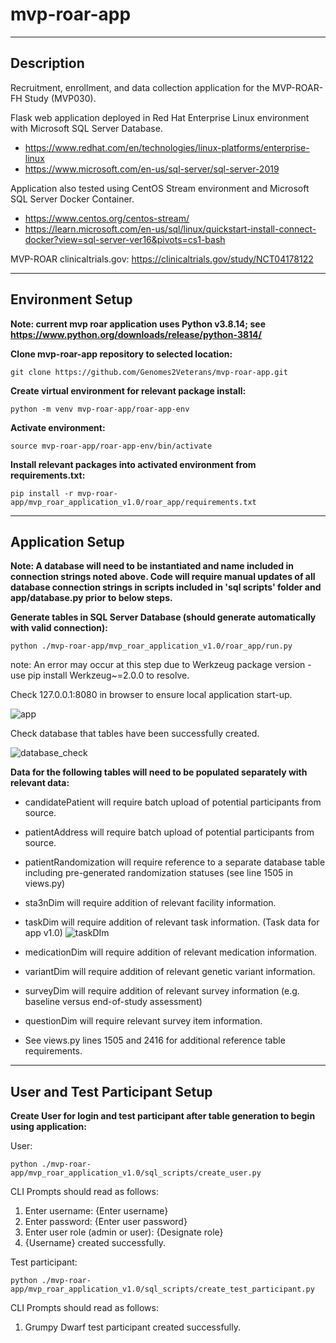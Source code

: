 <h1>mvp-roar-app</h1>

---

<h2>Description</h2>

Recruitment, enrollment, and data collection application for the MVP-ROAR-FH Study (MVP030). 

Flask web application deployed in Red Hat Enterprise Linux environment with Microsoft SQL Server Database. 
- https://www.redhat.com/en/technologies/linux-platforms/enterprise-linux 
- https://www.microsoft.com/en-us/sql-server/sql-server-2019

Application also tested using CentOS Stream environment and Microsoft SQL Server Docker Container.
- https://www.centos.org/centos-stream/
- https://learn.microsoft.com/en-us/sql/linux/quickstart-install-connect-docker?view=sql-server-ver16&pivots=cs1-bash

MVP-ROAR clinicaltrials.gov: https://clinicaltrials.gov/study/NCT04178122

---

<h2>Environment Setup</h2>

**Note: current mvp roar application uses Python v3.8.14; see https://www.python.org/downloads/release/python-3814/**

**Clone mvp-roar-app repository to selected location:**

`git clone https://github.com/Genomes2Veterans/mvp-roar-app.git`

**Create virtual environment for relevant package install:**

`python -m venv mvp-roar-app/roar-app-env`

**Activate environment:**

`source mvp-roar-app/roar-app-env/bin/activate`

**Install relevant packages into activated environment from requirements.txt:**

`pip install -r mvp-roar-app/mvp_roar_application_v1.0/roar_app/requirements.txt`

---

<h2>Application Setup</h2>

**Note: A database will need to be instantiated and name included in connection strings noted above. Code will require manual updates of all database connection strings in scripts included in 'sql scripts' folder and app/database.py prior to below steps.**

**Generate tables in SQL Server Database (should generate automatically with valid connection):**

`python ./mvp-roar-app/mvp_roar_application_v1.0/roar_app/run.py`

note: An error may occur at this step due to Werkzeug package version - use pip install Werkzeug~=2.0.0 to resolve.

Check 127.0.0.1:8080 in browser to ensure local application start-up.

![app](https://github.com/Genomes2Veterans/mvp-roar-app/assets/40616838/8225275c-3cff-44bb-b07f-fc8892b833c5)

Check database that tables have been successfully created.

![database_check](https://github.com/Genomes2Veterans/mvp-roar-app/assets/40616838/b0e46094-c0ff-4b06-9f47-125ad9b97802)

**Data for the following tables will need to be populated separately with relevant data:**
- candidatePatient will require batch upload of potential participants from source.
- patientAddress will require batch upload of potential participants from source.
- patientRandomization will require reference to a separate database table including pre-generated randomization statuses (see line 1505 in views.py)
- sta3nDim will require addition of relevant facility information.
- taskDim will require addition of relevant task information. (Task data for app v1.0)
![taskDIm](https://github.com/Genomes2Veterans/mvp-roar-app/assets/40616838/ce4e95c3-c542-4061-9985-9bf3c9cd83e0)

- medicationDim will require addition of relevant medication information.
- variantDim will require addition of relevant genetic variant information.
- surveyDim will require addition of relevant survey information (e.g. baseline versus end-of-study assessment)
- questionDim will require relevant survey item information.
- See views.py lines 1505 and 2416 for additional reference table requirements. 

---

<h2>User and Test Participant Setup</h2>

**Create User for login and test participant after table generation to begin using application:**  

User:

`python ./mvp-roar-app/mvp_roar_application_v1.0/sql_scripts/create_user.py`

CLI Prompts should read as follows:

1. Enter username: {Enter username}
2. Enter password: {Enter user password}
3. Enter user role (admin or user): {Designate role}
4. {Username} created successfully.  

Test participant:

`python ./mvp-roar-app/mvp_roar_application_v1.0/sql_scripts/create_test_participant.py`

CLI Prompts should read as follows:

1. Grumpy Dwarf test participant created successfully.
